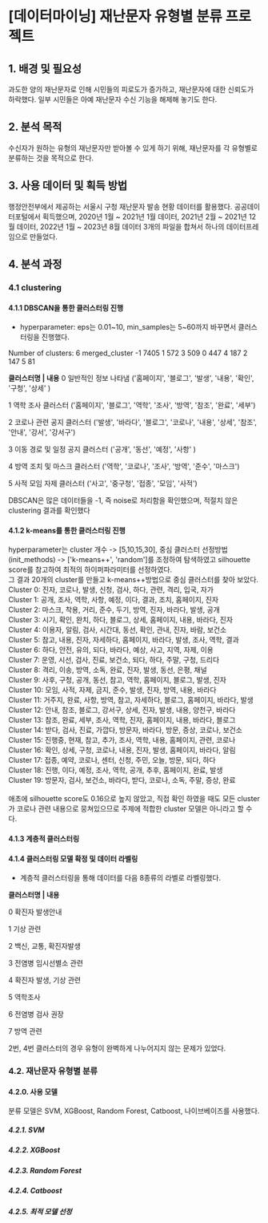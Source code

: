 # [데이터마이닝] 재난문자 유형별 분류 프로젝트
## 1. 배경 및 필요성

과도한 양의 재난문자로 인해 시민들의 피로도가 증가하고, 재난문자에 대한 신뢰도가 하락했다. 일부 시민들은 아예 재난문자 수신 기능을 해제해 놓기도 한다. 
  
## 2. 분석 목적

  수신자가 원하는 유형의 재난문자만 받아볼 수 있게 하기 위해, 재난문자를 각 유형별로 분류하는 것을 목적으로 한다. 
 
## 3. 사용 데이터 및 획득 방법

  행정안전부에서 제공하는 서울시 구청 재난문자 발송 현황 데이터를 활용했다. 공공데이터포털에서 획득했으며, 2020년 1월 ~ 2021년 1월 데이터, 2021년 2월 ~ 2021년 12월 데이터, 2022년 1월 ~ 2023년 8월 데이터 3개의 파일을 합쳐서 하나의 데이터프레임으로 만들었다.

## 4. 분석 과정
### 4.1 clustering
#### 4.1.1 DBSCAN을 통한 클러스터링 진행 
- hyperparameter: eps는 0.01~10, min_samples는 5~60까지 바꾸면서 클러스터링을 진행했다.

Number of clusters: 6
merged_cluster
-1    7405
 1     572
 3     509
 0     447
 4     187
 2     147
 5      81

**클러스터명 | 내용**
0 일반적인 정보 나타냄 ('홈페이지', '블로그', '발생', '내용', '확인', '구청', '상세' )

1 역학 조사 클러스터 ('홈페이지', '블로그', '역학', '조사', '방역', '참조', '완료', '세부')

2 코로나 관련 공지 클러스터 ('발생', '바라다', '블로그', '코로나', '내용', '상세', '참조', '안내', '강서', '강서구')

3 이동 경로 및 일정 공지 클러스터 ('공개', '동선', '예정', '사항' )

4 방역 조치 및 마스크 클러스터  ('역학', '코로나', '조사', '방역', '준수', '마스크')

5 사적 모임 자제 클러스터 ('사고', '중구청', '접종', '모임', '사적')

DBSCAN은 많은 데이터들을 -1, 즉 noise로 처리함을 확인했으며,
적절치 않은 clustering 결과를 확인했다

#### 4.1.2 k-means를 통한 클러스터링 진행 
hyperparameter는 cluster 개수 -> [5,10,15,30], 중심 클러스터 선정방법(init_methods) -> ['k-means++', 'random']를 조정하여 탐색하였고
silhouette score를 참고하여 최적의 하이퍼파라미터를 선정하였다. 
<br/>
그 결과 20개의 cluster를 만들고 k-means++방법으로 중심 클러스터를 찾아 보았다. <br/>
Cluster 0: 진자, 코로나, 발생, 신청, 검사, 하다, 관련, 격리, 입국, 자가<br/>
Cluster 1: 공개, 조사, 역학, 사항, 예정, 이다, 결과, 조치, 홈페이지, 진자<br/>
Cluster 2: 마스크, 착용, 거리, 준수, 두기, 방역, 진자, 바라다, 발생, 공개<br/>
Cluster 3: 시기, 확인, 완치, 하다, 블로그, 상세, 홈페이지, 내용, 바라다, 진자<br/>
Cluster 4: 이용자, 알림, 검사, 시간대, 동선, 확인, 관내, 진자, 바람, 보건소<br/>
Cluster 5: 참고, 내용, 진자, 자세하다, 홈페이지, 바라다, 발생, 조사, 역학, 결과<br/>
Cluster 6: 하다, 안전, 유의, 되다, 바라다, 예상, 사고, 지역, 자제, 이용<br/>
Cluster 7: 운영, 시선, 검사, 진료, 보건소, 되다, 하다, 주말, 구청, 드리다<br/>
Cluster 8: 격리, 이송, 방역, 소독, 완료, 진자, 발생, 동선, 은평, 채널<br/>
Cluster 9: 사후, 구청, 공개, 동선, 참고, 역학, 홈페이지, 블로그, 발생, 진자<br/>
Cluster 10: 모임, 사적, 자제, 금지, 준수, 발생, 진자, 방역, 내용, 바라다<br/>
Cluster 11: 거주지, 완료, 사항, 방역, 참고, 자세하다, 블로그, 홈페이지, 바라다, 발생<br/>
Cluster 12: 안내, 참조, 블로그, 강서구, 상세, 진자, 발생, 내용, 양천구, 바라다<br/>
Cluster 13: 참조, 완료, 세부, 조사, 역학, 진자, 홈페이지, 내용, 바라다, 블로그<br/>
Cluster 14: 받다, 검사, 진료, 가깝다, 방문자, 바라다, 방문, 증상, 코로나, 보건소<br/>
Cluster 15: 진행중, 현재, 참고, 추가, 조사, 역학, 내용, 홈페이지, 관련, 코로나<br/>
Cluster 16: 확인, 상세, 구청, 코로나, 내용, 진자, 발생, 홈페이지, 바라다, 알림<br/>
Cluster 17: 접종, 예약, 코로나, 센터, 신청, 주민, 오늘, 방문, 되다, 하다<br/>
Cluster 18: 진행, 이다, 예정, 조사, 역학, 공개, 추후, 홈페이지, 완료, 발생<br/>
Cluster 19: 방문자, 검사, 보건소, 바라다, 받다, 코로나, 소독, 주말, 증상, 완료<br/>
<br/>
애초에 silhouette score도 0.16으로 높지 않았고, 직접 확인 하였을 때도 모든 cluster가 코로나 관련 내용으로 뭉쳐있으므로 주제에 적합한 cluster 모델은 아니라고 할 수 다.


#### 4.1.3 계층적 클러스터링

#### 4.1.4 클러스터링 모델 확정 및 데이터 라벨링
- 계층적 클러스터링을 통해 데이터를 다음 8종류의 라벨로 라벨링했다.
 
**클러스터명 | 내용**

0   확진자 발생안내

1   기상 관련

2   백신, 교통, 확진자발생

3   전염병 임시선별소 관련

4   확진자 발생, 기상 관련

5   역학조사

6   전염병 검사 권장

7   방역 관련

 2번, 4번 클러스터의 경우 유형이 완벽하게 나누어지지 않는 문제가 있었다. 

### 4.2. 재난문자 유형별 분류
#### 4.2.0. 사용 모델
 분류 모델은 SVM, XGBoost, Random Forest, Catboost, 나이브베이즈를 사용했다.
 
##### 4.2.1. SVM
##### 4.2.2. XGBoost
##### 4.2.3. Random Forest
##### 4.2.4. Catboost
##### 4.2.5. 최적 모델 선정


